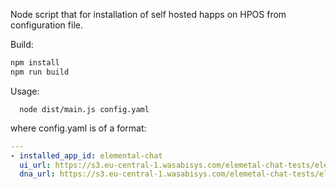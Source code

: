 Node script that for installation of self hosted happs on HPOS from configuration file.

Build:
```sh
npm install
npm run build
```

Usage:
```
  node dist/main.js config.yaml
```
where config.yaml is of a format:
```yaml
---
- installed_app_id: elemental-chat
  ui_url: https://s3.eu-central-1.wasabisys.com/elemetal-chat-tests/elemental-chat.zip
  dna_url: https://s3.eu-central-1.wasabisys.com/elemetal-chat-tests/elemental-chat.dna.gz

```
